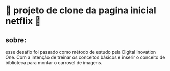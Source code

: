 #  :movie_camera: projeto de clone da pagina inicial          netflix :movie_camera:



## sobre:

esse desafio foi passado como método de estudo pela Digital Inovation One. Com a intenção de treinar os conceitos básicos e inserir o conceito de biblioteca para montar o carrosel de imagens.



 

